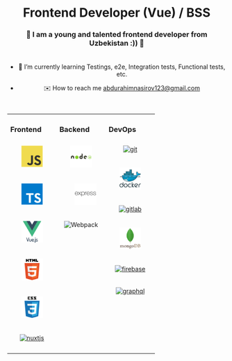<div align="center">

# <div align="center">Frontend Developer (Vue) / BSS</div>  

### <div align="center">🚧 I am a young and talented frontend developer from Uzbekistan :)) 🚧</div><br />

- 🌱 I’m currently learning Testings, e2e, Integration tests, Functional tests, etc.
  
  
- ✉️ How to reach me [abdurahimnasirov123@gmail.com](mailto:abdurahimnasirov123@gmail.com)  
  

<br/>  

<table><tr><td valign="top" width="33%">



### Frontend  
<div align="center">  

<a style="margin: 10px; display: inline-block;" href="https://developer.mozilla.org/en-US/docs/Web/JavaScript" target="_blank" rel="noreferrer"> <img src="https://raw.githubusercontent.com/devicons/devicon/master/icons/javascript/javascript-original.svg" alt="javascript" width="50" height="50"/> </a>

<a style="margin: 10px; display: inline-block;" href="https://www.typescriptlang.org/" target="_blank" rel="noreferrer"> <img src="https://raw.githubusercontent.com/devicons/devicon/master/icons/typescript/typescript-original.svg" alt="typescript" width="50" height="50"/> </a>
 
<a style="margin: 10px; display: inline-block;" href="https://vuejs.org/" target="_blank" rel="noreferrer"> <img src="https://raw.githubusercontent.com/devicons/devicon/master/icons/vuejs/vuejs-original-wordmark.svg" alt="vuejs" width="50" height="50"/> </a>

<a style="margin: 10px; display: inline-block;" href="https://www.w3.org/html/" target="_blank" rel="noreferrer"> <img src="https://raw.githubusercontent.com/devicons/devicon/master/icons/html5/html5-original-wordmark.svg" alt="html5" width="50" height="50"/> </a>

<a style="margin: 10px; display: inline-block;" href="https://www.w3schools.com/css/" target="_blank" rel="noreferrer"> <img src="https://raw.githubusercontent.com/devicons/devicon/master/icons/css3/css3-original-wordmark.svg" alt="css3" width="50" height="50"/></a>

<a style="margin: 10px; display: inline-block;" href="https://nuxtjs.org/" target="_blank" rel="noreferrer"> <img src="https://www.vectorlogo.zone/logos/nuxtjs/nuxtjs-icon.svg" alt="nuxtjs" width="50" height="50"/> </a>
</div>

</td><td valign="top" width="33%">



### Backend  
<div align="center">  
<a style="margin: 10px; display: inline-block;" href="https://nodejs.org" target="_blank" rel="noreferrer"> <img src="https://raw.githubusercontent.com/devicons/devicon/master/icons/nodejs/nodejs-original-wordmark.svg" alt="nodejs" width="50" height="50"/>

<a style="margin: 10px; display: inline-block;" href="https://expressjs.com" target="_blank" rel="noreferrer"> <img src="https://raw.githubusercontent.com/devicons/devicon/master/icons/express/express-original-wordmark.svg" alt="express" width="50" height="50"/> </a>
 
<img style="margin: 10px" src="https://profilinator.rishav.dev/skills-assets/webpack-original.svg" alt="Webpack" height="50" />  
</div>

</td><td valign="top" width="33%">


### DevOps  
<div align="center">  
<a style="margin: 10px; display: inline-block;" href="https://git-scm.com/" target="_blank" rel="noreferrer"> <img src="https://www.vectorlogo.zone/logos/git-scm/git-scm-icon.svg" alt="git" width="50" height="50"/> </a>

<a style="margin: 10px; display: inline-block;" href="https://www.docker.com/" target="_blank" rel="noreferrer"> <img src="https://raw.githubusercontent.com/devicons/devicon/master/icons/docker/docker-original-wordmark.svg" alt="docker" width="50" height="50"/> </a>

<a style="margin: 10px; display: inline-block;" href="https://about.gitlab.com/" target="_blank" rel="noreferrer"> <img src="https://profilinator.rishav.dev/skills-assets/gitlab.svg" alt="gitlab" width="50" height="50"/> </a>

<a style="margin: 10px; display: inline-block;" href="https://www.mongodb.com/" target="_blank" rel="noreferrer"> <img src="https://raw.githubusercontent.com/devicons/devicon/master/icons/mongodb/mongodb-original-wordmark.svg" alt="mongodb" width="50" height="50"/> </a>

<a style="margin: 10px; display: inline-block;" href="https://firebase.google.com/" target="_blank" rel="noreferrer"> <img src="https://www.vectorlogo.zone/logos/firebase/firebase-icon.svg" alt="firebase" width="50" height="50"/> </a>

<a style="margin: 10px; display: inline-block;" href="https://graphql.org" target="_blank" rel="noreferrer"> <img src="https://www.vectorlogo.zone/logos/graphql/graphql-icon.svg" alt="graphql" width="50" height="50"/> </a>
</div>

</td></tr></table>  

<br/>
